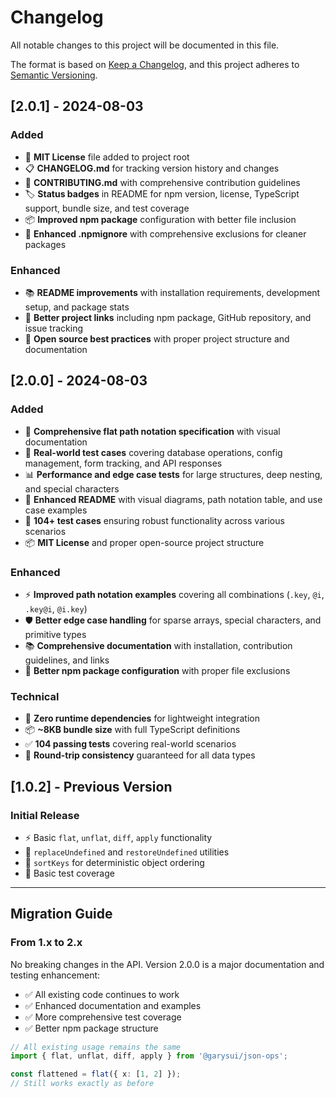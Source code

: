 # Changelog

All notable changes to this project will be documented in this file.

The format is based on [Keep a Changelog](https://keepachangelog.com/en/1.0.0/),
and this project adheres to [Semantic Versioning](https://semver.org/spec/v2.0.0.html).

## [2.0.1] - 2024-08-03

### Added
- 📝 **MIT License** file added to project root
- 📋 **CHANGELOG.md** for tracking version history and changes
- 🤝 **CONTRIBUTING.md** with comprehensive contribution guidelines
- 🏷️ **Status badges** in README for npm version, license, TypeScript support, bundle size, and test coverage
- 📦 **Improved npm package** configuration with better file inclusion
- 🚫 **Enhanced .npmignore** with comprehensive exclusions for cleaner packages

### Enhanced
- 📚 **README improvements** with installation requirements, development setup, and package stats
- 🔗 **Better project links** including npm package, GitHub repository, and issue tracking
- 📖 **Open source best practices** with proper project structure and documentation

## [2.0.0] - 2024-08-03

### Added
- 🎯 **Comprehensive flat path notation specification** with visual documentation
- 🔄 **Real-world test cases** covering database operations, config management, form tracking, and API responses
- 📊 **Performance and edge case tests** for large structures, deep nesting, and special characters
- 📝 **Enhanced README** with visual diagrams, path notation table, and use case examples
- 🧪 **104+ test cases** ensuring robust functionality across various scenarios
- 📦 **MIT License** and proper open-source project structure

### Enhanced
- ⚡ **Improved path notation examples** covering all combinations (`.key`, `@i`, `.key@i`, `@i.key`)
- 🛡️ **Better edge case handling** for sparse arrays, special characters, and primitive types
- 📚 **Comprehensive documentation** with installation, contribution guidelines, and links
- 🔧 **Better npm package configuration** with proper file exclusions

### Technical
- 🎯 **Zero runtime dependencies** for lightweight integration
- 📦 **~8KB bundle size** with full TypeScript definitions
- ✅ **104 passing tests** covering real-world scenarios
- 🔄 **Round-trip consistency** guaranteed for all data types

## [1.0.2] - Previous Version

### Initial Release
- ⚡ Basic `flat`, `unflat`, `diff`, `apply` functionality
- 🔧 `replaceUndefined` and `restoreUndefined` utilities
- 📝 `sortKeys` for deterministic object ordering
- 🧪 Basic test coverage

---

## Migration Guide

### From 1.x to 2.x

No breaking changes in the API. Version 2.0.0 is a major documentation and testing enhancement:

- ✅ All existing code continues to work
- ✅ Enhanced documentation and examples
- ✅ More comprehensive test coverage
- ✅ Better npm package structure

```typescript
// All existing usage remains the same
import { flat, unflat, diff, apply } from '@garysui/json-ops';

const flattened = flat({ x: [1, 2] });
// Still works exactly as before
```